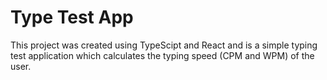 # Type Test App

This project was created using TypeScipt and React and is a simple typing test application which calculates the typing speed (CPM and WPM) of the user.
